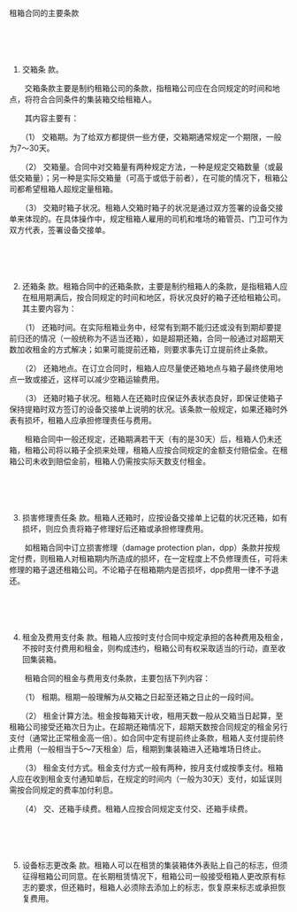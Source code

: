 



租箱合同的主要条款



 

　　 

　　

1. 交箱条
款。

　　交箱条款主要是制约租箱公司的条款，指租箱公司应在合同规定的时间和地点，将符合合同条件的集装箱交给租箱人。

　　其内容主要有： 

　　（1） 交箱期。为了给双方都提供一些方便，交箱期通常规定一个期限，一般为7～30天。 

　　（2） 交箱量。合同中对交箱量有两种规定方法，一种是规定交箱数量（或最低交箱量）；另一种是实际交箱量（可高于或低于前者），在可能的情况下，租箱公司都希望租箱人超规定量租箱。 

　　（3） 交箱时箱子状况。租箱人交箱时箱子的状况是通过双方签署的设备交接单来体现的。在具体操作中，规定租箱人雇用的司机和堆场的箱管员、门卫可作为双方代表，签署设备交接单。 

　　 

　　

2. 还箱条
款。租箱合同中的还箱条款，主要是制约租箱人的条款，是指租箱人应在租用期满后，按合同规定的时间和地区，将状况良好的箱子还给租箱公司。其主要内容为： 

　　（1） 还箱时间。在实际租箱业务中，经常有到期不能归还或没有到期却要提前归还的情况（一般统称为不适当还箱），如是超期还箱，合同一般通过对超期天数加收租金的方式解决；如果可能提前还箱，则要求事先订立提前终止条款。 

　　（2） 还箱地点。在订立合同时，租箱人应尽量使还箱地点与箱子最终使用地点一致或接近，这样可以减少空箱运输费用。 

　　（3） 还箱时箱子状况。租箱人在还箱时应保证外表状态良好，即保证使箱子保持提箱时双方签订的设备交接单上说明的状况。该条款一般规定，如果还箱时外表有损坏，租箱人应承担修理责任与费用。 

　　租箱合同中一般还规定，还箱期满若干天（有的是30天）后，租箱人仍未还箱，租箱公司将以箱子全损来处理，租箱人应按合同规定的金额支付赔偿金。在租箱公司未收到赔偿金前，租箱人仍需按实际天数支付租金。 

　　 

　　

3. 损害修理责任条
款。租箱人还箱时，应按设备交接单上记载的状况还箱，如有损坏，则应负责将箱子修理好后还箱或承担修理费用。

　　如租箱合同中订立损害修理（damage protection plan，dpp）条款并按规定付费，则租箱人对租箱期内所造成的损坏，在一定程度上不负修理责任，可将未修理的箱子退还租箱公司。不论箱子在租箱期内是否损坏，dpp费用一律不予退还。

　　 

　　

4. 租金及费用支付条
款。租箱人应按时支付合同中规定承担的各种费用及租金，不按时支付费用和租金，则构成违约，租箱公司有权采取适当的行动，直至收回集装箱。

　　租箱合同的租金与费用支付条款，主要包括下列内容： 

　　（1） 租期。租期一般理解为从交箱之日起至还箱之日止的一段时间。

　　（2） 租金计算方法。租金按每箱天计收，租用天数一般从交箱当日起算，至租箱公司接受还箱次日为止。在超期还箱情况下，超期天数按合同规定的租金另行支付（通常比正常租金高一倍）。如合同中定有提前终止条款，租箱人支付提前终止费用（一般相当于5～7天租金）后，租期到集装箱进入还箱堆场日终止。 

　　（3） 租金支付方式。租金支付方式一般有两种，按月支付或按季支付。租箱人应在收到租金支付通知单后，在规定的时间内（一般为30天）支付，如延误则需按合同规定的费率加付利息。 

　　（4） 交、还箱手续费。租箱人应按合同规定支付交、还箱手续费。 

　　 

　　

5. 设备标志更改条
款。租箱人可以在租赁的集装箱体外表贴上自己的标志，但须征得租箱公司同意。在长期租赁情况下，租箱公司一般接受租箱人更改原有标志的要求，但还箱时，租箱人必须除去添加上的标志，恢复原来标志或承担恢复费用。